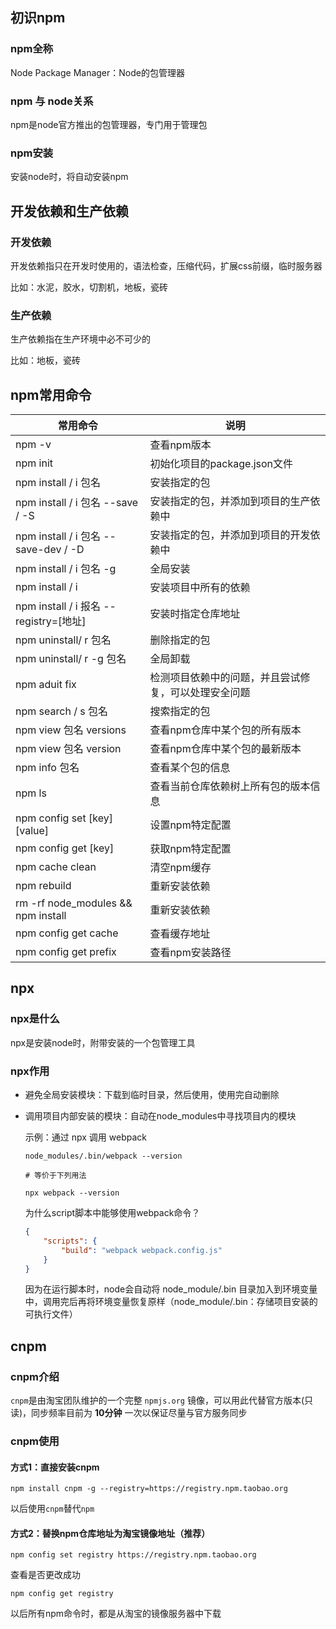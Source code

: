 ## 初识npm

### npm全称

Node Package Manager：Node的包管理器

### npm 与 node关系

npm是node官方推出的包管理器，专门用于管理包

### npm安装

安装node时，将自动安装npm



## 开发依赖和生产依赖

### 开发依赖

开发依赖指只在开发时使用的，语法检查，压缩代码，扩展css前缀，临时服务器

比如：水泥，胶水，切割机，地板，瓷砖

### 生产依赖

生产依赖指在生产环境中必不可少的

比如：地板，瓷砖



## npm常用命令

| 常用命令                               | 说明                                                 |
| -------------------------------------- | ---------------------------------------------------- |
| npm -v                                 | 查看npm版本                                          |
| npm init                               | 初始化项目的package.json文件                         |
| npm install / i 包名                   | 安装指定的包                                         |
| npm install / i 包名 --save / -S       | 安装指定的包，并添加到项目的生产依赖中               |
| npm install / i 包名 --save-dev / -D   | 安装指定的包，并添加到项目的开发依赖中               |
| npm install / i 包名 -g                | 全局安装                                             |
| npm install / i                        | 安装项目中所有的依赖                                 |
| npm install / i 报名 --registry=[地址] | 安装时指定仓库地址                                   |
| npm uninstall/ r 包名                  | 删除指定的包                                         |
| npm uninstall/ r -g 包名               | 全局卸载                                             |
| npm aduit fix                          | 检测项目依赖中的问题，并且尝试修复，可以处理安全问题 |
| npm search / s 包名                    | 搜索指定的包                                         |
| npm view 包名 versions                 | 查看npm仓库中某个包的所有版本                        |
| npm view 包名 version                  | 查看npm仓库中某个包的最新版本                        |
| npm info 包名                          | 查看某个包的信息                                     |
| npm ls                                 | 查看当前仓库依赖树上所有包的版本信息                 |
| npm config set [key] [value]           | 设置npm特定配置                                      |
| npm config get [key]                   | 获取npm特定配置                                      |
| npm cache clean                        | 清空npm缓存                                          |
| npm rebuild                            | 重新安装依赖                                         |
| rm -rf node_modules && npm install     | 重新安装依赖                                         |
| npm config get cache                   | 查看缓存地址                                         |
| npm config get prefix                  | 查看npm安装路径                                      |



## npx

### npx是什么

npx是安装node时，附带安装的一个包管理工具

### npx作用

* 避免全局安装模块：下载到临时目录，然后使用，使用完自动删除

* 调用项目内部安装的模块：自动在node_modules中寻找项目内的模块

  示例：通过 npx 调用 webpack

  ```shell
  node_modules/.bin/webpack --version
  
  # 等价于下列用法
  
  npx webpack --version
  ```

  为什么script脚本中能够使用webpack命令？

  ```json
  {
      "scripts": {
          "build": "webpack webpack.config.js"
      }
  }
  ```

  因为在运行脚本时，node会自动将 node_module/.bin 目录加入到环境变量中，调用完后再将环境变量恢复原样（node_module/.bin：存储项目安装的可执行文件）



## cnpm

### cnpm介绍

`cnpm`是由淘宝团队维护的一个完整 `npmjs.org` 镜像，可以用此代替官方版本(只读)，同步频率目前为 **10分钟** 一次以保证尽量与官方服务同步

### cnpm使用

#### 方式1：直接安装cnpm

```shell
npm install cnpm -g --registry=https://registry.npm.taobao.org
```

以后使用`cnpm`替代`npm`

#### 方式2：替换npm仓库地址为淘宝镜像地址（推荐）

```shell
npm config set registry https://registry.npm.taobao.org
```

查看是否更改成功

```shell
npm config get registry
```

以后所有npm命令时，都是从淘宝的镜像服务器中下载
